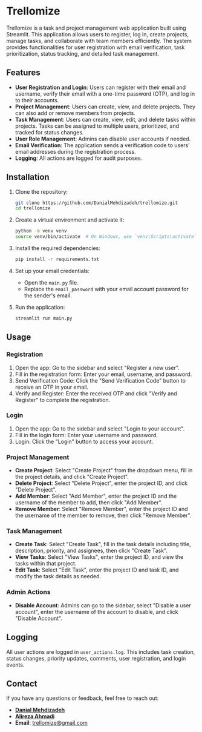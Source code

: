 # Trellomize

Trellomize is a task and project management web application built using Streamlit. This application allows users to register, log in, create projects, manage tasks, and collaborate with team members efficiently. The system provides functionalities for user registration with email verification, task prioritization, status tracking, and detailed task management.

## Features

- **User Registration and Login**: Users can register with their email and username, verify their email with a one-time password (OTP), and log in to their accounts.
- **Project Management**: Users can create, view, and delete projects. They can also add or remove members from projects.
- **Task Management**: Users can create, view, edit, and delete tasks within projects. Tasks can be assigned to multiple users, prioritized, and tracked for status changes.
- **User Role Management**: Admins can disable user accounts if needed.
- **Email Verification**: The application sends a verification code to users' email addresses during the registration process.
- **Logging**: All actions are logged for audit purposes.

## Installation

1. Clone the repository:
    ```bash
    git clone https://github.com/DanialMehdizadeh/trellomize.git
    cd trellomize
    ```

2. Create a virtual environment and activate it:
    ```bash
    python -m venv venv
    source venv/bin/activate  # On Windows, use `venv\Scripts\activate`
    ```

3. Install the required dependencies:
    ```bash
    pip install -r requirements.txt
    ```

4. Set up your email credentials:
    - Open the `main.py` file.
    - Replace the `email_password` with your email account password for the sender's email.

5. Run the application:
    ```bash
    streamlit run main.py
    ```

## Usage

### Registration
1. Open the app: Go to the sidebar and select "Register a new user".
2. Fill in the registration form: Enter your email, username, and password.
3. Send Verification Code: Click the "Send Verification Code" button to receive an OTP in your email.
4. Verify and Register: Enter the received OTP and click "Verify and Register" to complete the registration.

### Login
1. Open the app: Go to the sidebar and select "Login to your account".
2. Fill in the login form: Enter your username and password.
3. Login: Click the "Login" button to access your account.

### Project Management
- **Create Project**: Select "Create Project" from the dropdown menu, fill in the project details, and click "Create Project".
- **Delete Project**: Select "Delete Project", enter the project ID, and click "Delete Project".
- **Add Member**: Select "Add Member", enter the project ID and the username of the member to add, then click "Add Member".
- **Remove Member**: Select "Remove Member", enter the project ID and the username of the member to remove, then click "Remove Member".

### Task Management
- **Create Task**: Select "Create Task", fill in the task details including title, description, priority, and assignees, then click "Create Task".
- **View Tasks**: Select "View Tasks", enter the project ID, and view the tasks within that project.
- **Edit Task**: Select "Edit Task", enter the project ID and task ID, and modify the task details as needed.

### Admin Actions
- **Disable Account**: Admins can go to the sidebar, select "Disable a user account", enter the username of the account to disable, and click "Disable Account".

## Logging

All user actions are logged in `user_actions.log`. This includes task creation, status changes, priority updates, comments, user registration, and login events.

## Contact

If you have any questions or feedback, feel free to reach out:

- **[Danial Mehdizadeh](https://github.com/DanialMehdizadeh)**
- **[Alireza Ahmadi](https://github.com/AlirezaAhmadi1383)**
- **Email**: trellomize@gmail.com
